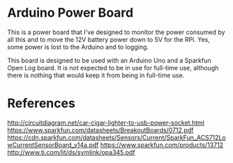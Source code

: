 # Arduino Power Board

This is a power board that I've designed to monitor the power consumed by all
this and to move the 12V battery power down to 5V for the RPi.  Yes, some power
is lost to the Arduino and to logging.

This board is designed to be used with an Arduino Uno and a Sparkfun Open Log
board.  It is not expected to be in use for full-time use, although there is
nothing that would keep it from being in full-time use.

# References

http://circuitdiagram.net/car-cigar-lighter-to-usb-power-socket.html
https://www.sparkfun.com/datasheets/BreakoutBoards/0712.pdf
https://cdn.sparkfun.com/datasheets/Sensors/Current/SparkFun_ACS712LowCurrentSensorBoard_v14a.pdf
https://www.sparkfun.com/products/13712
http://www.ti.com/lit/ds/symlink/opa345.pdf

